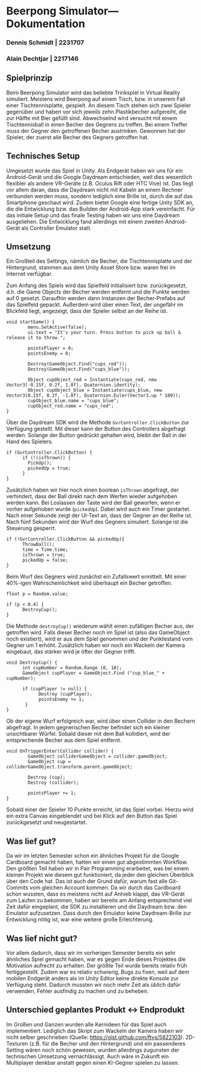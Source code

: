 # Beerpong Simulator—Dokumentation

### Dennis Schmidt | 2231707
### Alain Dechtjar | 2217146

## Spielprinzip

Beim Beerpong Simulator wird das beliebte Trinkspiel in Virtual Reality simuliert. Meistens wird Beerpong auf einem Tisch, bzw. in unserem Fall einer Tischtennisplatte, gespielt. An diesem Tisch stehen sich zwei Spieler gegenüber und haben vor sich jeweils zehn Plastikbecher aufgereiht, die zur Hälfte mit Bier gefüllt sind. Abwechselnd wird versucht mit einem Tischtennisball in einen Becher des Gegners zu treffen. Bei einem Treffer muss der Gegner den getroffenen Becher austrinken. Gewonnen hat der Spieler, der zuerst alle Becher des Gegners getroffen hat.


## Technisches Setup

Umgesetzt wurde das Spiel in Unity. Als Endgerät haben wir uns für ein Android-Gerät und die Google Daydream entschieden, weil dies wesentlich flexibler als andere VR-Geräte (z.B. Oculus Rift oder HTC Vive) ist. Das liegt vor allem daran, dass die Daydream nicht mit Kabeln an einem Rechner verbunden werden muss, sondern lediglich eine Brille ist, durch die auf das Smartphone geschaut wird. Zudem bietet Google eine fertige Unity SDK an, die die Entwicklung bzw. das Builden der Android-App stark vereinfacht.
Für das initiale Setup und das finale Testing haben wir uns eine Daydream ausgeliehen. Die Entwicklung fand allerdings mit einem zweiten Android-Gerät als Controller Emulator statt.


## Umsetzung

Ein Großteil des Settings, nämlich die Becher, die Tischtennisplatte und der Hintergrund, stammen aus dem Unity Asset Store bzw. waren frei im Internet verfügbar.

Zum Anfang des Spiels wird das Spielfeld initialisiert bzw. zurückgesetzt, d.h. die Game Objects der Becher werden entfernt und die Punkte werden auf 0 gesetzt. Daraufhin werden dann Instanzen der Becher-Prefabs auf das Spielfeld gepackt. Außerdem wird über einen Text, der ungefähr im Blickfeld liegt, angezeigt, dass der Spieler selbst an der Reihe ist.


    void startGame() {
            menu.SetActive(false);
            ui.text = "It's your turn. Press button to pick up ball & release it to throw.";
    
            pointsPlayer = 0;
            pointsEnemy = 0;
    
            Destroy(GameObject.Find("cups_red"));
            Destroy(GameObject.Find("cups_blue"));
    
            Object cupObject_red = Instantiate(cups_red, new Vector3(-0.15f, 0.2f, 1.0f), Quaternion.identity);
            Object cupObject_blue = Instantiate(cups_blue, new Vector3(0.15f, 0.2f, -1.0f), Quaternion.Euler(Vector3.up * 180));
            cupObject_blue.name = "cups_blue";
            cupObject_red.name = "cups_red";
    }

Über die Daydream SDK wird die Methode `GvrController.ClickButton` zur Verfügung gestellt. Mit dieser kann der Button des Controllers abgefragt werden. Solange der Button gedrückt gehalten wird, bleibt der Ball in der Hand des Spielers.


    if (GvrController.ClickButton) {
          if (!(isThrown)) {
            PickUp();
            pickedUp = true;
          }
    }


Zusätzlich haben wir hier noch einen boolean `isThrown` abgefragt, der verhindert, dass der Ball direkt nach dem Werfen wieder aufgehoben werden kann.
Bei Loslassen der Taste wird der Ball geworfen, wenn er vorher aufgehoben wurde (`pickedUp`). Dabei wird auch ein Timer gestartet. Nach einer Sekunde zeigt der UI-Text an, dass der Gegner an der Reihe ist. Nach fünf Sekunden wird der Wurf des Gegners simuliert. Solange ist die Steuerung gesperrt.


    if (!GvrController.ClickButton && pickedUp){
          ThrowBall();
          time = Time.time;
          isThrown = true;
          pickedUp = false;
    }


Beim Wurf des Gegners wird zunächst ein Zufallswert ermittelt. Mit einer 40%-igen Wahrscheinlichkeit wird überhaupt ein Becher getroffen.


    float p = Random.value;
    
    if (p < 0.4) {
          DestroyCup();
    }


Die Methode `destroyCup()` wiederum wählt einen zufälligen Becher aus, der getroffen wird. Falls dieser Becher noch im Spiel ist (also das GameObject noch existiert), wird er aus dem Spiel genommen und der Punktestand vom Gegner um 1 erhöht. Zusätzlich haben wir noch ein Wackeln der Kamera eingebaut, das stärker wird je öfter der Gegner trifft.


    void DestroyCup() {
          int cupNumber = Random.Range (0, 10);
          GameObject cupPlayer = GameObject.Find ("cup_blue_" + cupNumber);
    
          if (cupPlayer != null) {
                Destroy (cupPlayer);
                pointsEnemy += 1;
           }
    }


Ob der eigene Wurf erfolgreich war, wird über einen Collider in den Bechern abgefragt. In jedem gegnerischen Becher befindet sich ein kleiner unsichtbarer Würfel. Sobald dieser mit dem Ball kollidiert, wird der entsprechende Becher aus dem Spiel entfernt.


    void OnTriggerEnter(Collider collider) {
            GameObject colliderGameObject = collider.gameObject;
            GameObject cup = colliderGameObject.transform.parent.gameObject;
    
            Destroy (cup);
            Destroy (collider);
    
            pointsPlayer += 1;
    }


Sobald einer der Spieler 10 Punkte erreicht, ist das Spiel vorbei. Hierzu wird ein extra Canvas eingeblendet und bei Klick auf den Button das Spiel zurückgesetzt und neugestartet.


## Was lief gut?

Da wir im letzten Semester schon ein ähnliches Projekt für die Google Cardboard gemacht haben, hatten wir einen gut abgestimmten Workflow. Den größten Teil haben wir in Pair Programming erarbeitet, was bei einem kleinen Projekt wie diesem gut funktioniert, da jeder den gleichen Überblick über den Code hat. Das ist auch der Grund dafür, warum fast alle Git-Commits vom gleichen Account kommen.
Da wir durch das Cardboard schon wussten, dass es meistens nicht auf Anhieb klappt, das VR-Gerät zum Laufen zu bekommen, haben wir bereits am Anfang entsprechend viel Zeit dafür eingeplant, die SDK zu installieren und die Daydream bzw. den Emulator aufzusetzen. Dass durch den Emulator keine Daydream-Brille zur Entwicklung nötig ist, war eine weitere große Erleichterung.


## Was lief nicht gut?

Vor allem dadurch, dass wir im vorherigen Semester bereits ein sehr ähnliches Spiel gemacht haben, war es gegen Ende dieses Projektes die Motivation aufrecht zu erhalten. Der größte Teil wurde bereits relativ früh fertiggestellt. 
Zudem war es relativ schwierig, Bugs zu fixen, weil auf dem mobilen Endgerät anders als im Unity Editor keine direkte Konsole zur Verfügung steht. Dadurch mussten wir noch mehr Zeit als üblich dafür verwenden, Fehler ausfindig zu machen und zu beheben.


## Unterschied geplantes Produkt ↔ Endprodukt

Im Großen und Ganzen wurden alle Kernideen für das Spiel auch implementiert. Lediglich das Skript zum Wackeln der Kamera haben wir nicht selber geschrieben (Quelle: https://gist.github.com/ftvs/5822103). 2D-Texturen (z.B. für die Becher und den Hintergrund) und ein passenderes Setting wären noch schön gewesen, wurden allerdings zugunsten der technischen Umsetzung vernachlässigt. Auch wäre in Zukunft ein Multiplayer denkbar anstatt gegen einen KI-Gegner spielen zu lassen.

